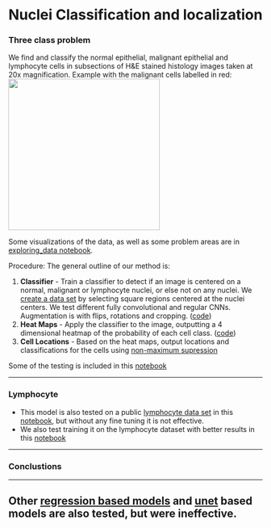 # Nuclei Classification and localization


### Three class problem

We find and classify the normal epithelial, malignant epithelial and lymphocyte cells in subsections of H&E stained histology images taken at 20x magnification. Example with the malignant cells labelled in red:
<img src="https://github.com/renebidart/cancer_hist/blob/master/Images/labeled_cell.png"  width = "300"/>

Some visualizations of the data, as well as some problem areas are in [exploring_data notebook](notebooks/exploring_data.ipynb).

Procedure:
The general outline of our method is:
1. **Classifier** - Train a classifier to detect if an image is centered on a normal, malignant or lymphocyte nuclei, or else not on any nuclei. We [create a data set](notebooks/read_make_data.ipynb) by selecting square regions centered at the nuclei centers. We test different fully convolutional and regular CNNs. Augmentation is with flips, rotations and cropping. ([code](src/heat_models.py))
2. **Heat Maps** - Apply the classifier to the image, outputting a 4 dimensional heatmap of the probability of each cell class. ([code](src/gen_heatmaps_fc.py))
3. **Cell Locations** - Based on the heat maps, output locations and classifications for the cells using [non-maximum supression](https://github.com/renebidart/cancer_hist/blob/master/notebooks/non-max%20supression.ipynb)

Some of the testing is included in this [notebook](notebooks/evaluate_models.ipynb)

---
### Lymphocyte
* This model is also tested on a public [lymphocyte data set](http://www.andrewjanowczyk.com/deep-learning/) in this [notebook](notebooks/lymphocyte_pretrained.ipynb), but without any fine tuning it is not effective.
* We also test training it on the lymphocyte dataset with better results in this [notebook](notebooks/lymphocyte_test_cv.ipynb)

---
### Conclustions


---
Other  [regression based models](src/reg_models.py) and [unet](src/unet_models.py) based models are also tested, but were ineffective.
---
